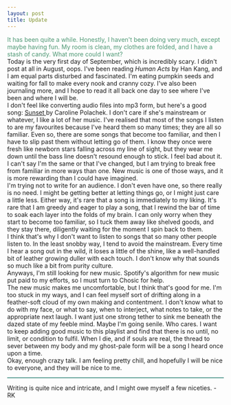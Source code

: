 ```yaml
---
layout: post
title: Update
---
```

<style>
h1.post-title {
  color: #4e978c;
}
</style>

<div style="color: #4e9874;>
Quick update.
</div>


<!--more-->

<div class= "indent">
It has been quite a while. Honestly, I haven't been doing very much, except maybe having fun. My room is clean, my clothes are folded, and I have a stash of candy. What more could I want?
</div>
<div class= "indent">
Today is the very first day of September, which is incredibly scary. I didn't post at all in August, oops. I've been reading <em>Human Acts</em> by Han Kang, and I am equal parts disturbed and fascinated. I'm eating pumpkin seeds and waiting for fall to make every nook and cranny cozy. I've also been journaling more, and I hope to read it all back one day to see where I've been and where I will be. 
</div>
<div class= "indent">
I don't feel like converting audio files into mp3 form, but here's a good song: 
  <a href="https://open.spotify.com/playlist/6uaFYahdNcCOocUhmJkUJG" target="_blank" class="pink-link">
Sunset
  </a>
  by Caroline Polachek. I don't care if she's mainstream or whatever, I like a lot of her music. I've realised that most of the songs I listen to are my favourites because I've heard them so many times; they are all so familiar. Even so, there are some songs that become too familiar, and then I have to slip past them without letting go of them. I know they once were fresh like newborn stars falling across my line of sight, but they wear me down until the bass line doesn't resound enough to stick. I feel bad about it. I can't say I'm the same or that I've changed, but I am trying to break free from familiar in more ways than one. New music is one of those ways, and it is more rewarding than I could have imagined. 
</div>
<div class="indent">
I'm trying not to write for an audience. I don't even have one, so there really is no need. I might be getting better at letting things go, or I might just care a little less. Either way, it's rare that a song is immediately to my liking. It's rare that I am greedy and eager to play a song, that I rewind the bar of time to soak each layer into the folds of my brain. I can only worry when they start to become too familiar, so I tuck them away like shelved goods, and they stay there, diligently waiting for the moment I spin back to them. 
</div>
<div class="indent">
I think that's why I don't want to listen to songs that so many other people listen to. In the least snobby way, I tend to avoid the mainstream. Every time I hear a song out in the wild, it loses a little of the shine, like a well-handled bit of leather growing duller with each touch. I don't know why that sounds so much like a bit from purity culture.
</div>
<div class="indent">
Anyways, I'm still looking for new music. Spotify's algorithm for new music put paid to my efforts, so I must turn to Chosic for help.
</div>
<div class="indent">
The new music makes me uncomfortable, but I think that's good for me. I'm too stuck in my ways, and I can feel myself sort of drifting along in a feather-soft cloud of my own making and contentment. I don't know what to do with my face, or what to say, when to interject, what notes to take, or the appropriate next laugh. I want just one strong tether to sink me beneath the dazed state of my feeble mind. Maybe I'm going senile. Who cares. I want to keep adding good music to this playlist and find that there is no until, no limit, or condition to fulfil. When I die, and if souls are real, the thread to sever between my body and my ghost-pale form will be a song I heard once upon a time.
</div>
<div class="indent">
Okay, enough crazy talk. I am feeling pretty chill, and hopefully I will be nice to everyone, and they will be nice to me.
</div>
<hr style="background-color:#4e978c; height: 2px; border: none;">
<div class="indent">
Writing is quite nice and intricate, and I might owe myself a few niceties. -RK
</div>
